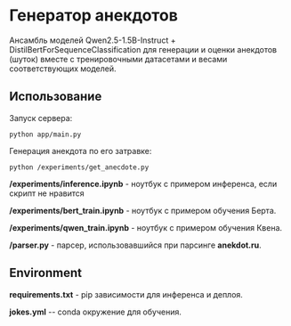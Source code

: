 # Генератор анекдотов
Ансамбль моделей Qwen2.5-1.5B-Instruct + DistilBertForSequenceClassification для генерации и оценки анекдотов (шуток) вместе с тренировочными датасетами и весами соответствующих моделей.

## Использование
Запуск сервера:
```
python app/main.py
```
Генерация анекдота по его затравке:
```
python /experiments/get_anecdote.py
``` 
**/experiments/inference.ipynb** - ноутбук с примером инференса, если скрипт не нравится 

**/experiments/bert_train.ipynb** - ноутбук с примером обучения Берта.

**/experiments/qwen_train.ipynb** - ноутбук с примером обучения Квена.

**/parser.py** - парсер, использовавшийся при парсинге **anekdot.ru**.

## Environment

**requirements.txt** - pip зависимости для инференса и деплоя.

**jokes.yml** -- conda окружение для обучения.
